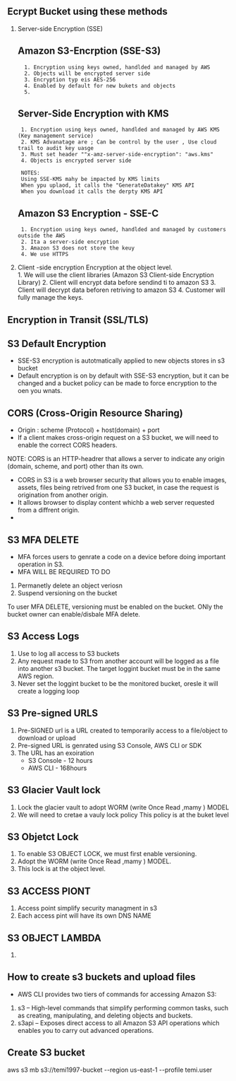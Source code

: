 ## Ecrypt Bucket using these methods
1. Server-side Encryption (SSE)
   ##  Amazon S3-Encrption (SSE-S3) 
         1. Encryption using keys owned, handlded and managed by AWS
         2. Objects will be encrypted server side 
         3. Encryption typ eis AES-256
         4. Enabled by default for new bukets and objects 
         5. 
    ## Server-Side Encryption with KMS 
        1. Encryption using keys owned, handlded and managed by AWS KMS (Key management service)
        2. KMS Advanatage are ; Can be control by the user , Use cloud trail to audit key uasge 
        3. Must set header ""x-amz-server-side-encryption": "aws.kms"
        4. Objects is encrypted server side
   
        NOTES:
        Using SSE-KMS mahy be impacted by KMS limits
        When ypu uplaod, it calls the "GenerateDatakey" KMS API 
        When you download it calls the derpty KMS API 

    ## Amazon S3 Encryption - SSE-C
        1. Encryption using keys owned, handlded and managed by customers outside the AWS 
        2. Ita a server-side encryption 
        3. Amazon S3 does not store the keuy 
        4. We use HTTPS 
   
 2. Client -side encryption
 Encryption at the object level.  
        1. We will use the client libraries (Amazon S3 Client-side Encryption Library)
        2. Client will encrypt data before sendind ti to amazon S3 
        3. Client will decrypt data beforen retriving to amazon S3
        4. Customer will fully manage the keys. 

## Encryption in Transit (SSL/TLS)

## S3 Default Encryption
* SSE-S3 encryption is autotmatically applied to new objects stores in s3 bucket
* Default encryption is on by default with SSE-S3 encryption, but it can be changed and a bucket policy can be made to force encryption to the oen you wnats.



## CORS (Cross-Origin Resource Sharing)
* Origin : scheme (Protocol) + host(domain) + port 
* If a client makes cross-origin request on a S3 bucket, we will need to enable the correct CORS headers. 

NOTE: 
CORS is an HTTP-headrer that allows a server to indicate any origin (domain, scheme, and port) other than its own. 

* CORS in S3 is a web browser security that allows you to enable images, assets, files being retrived from one S3 bucket, in case the request is origination from another origin. 
* It allows browser to display content whichb a web server requested from a diffrent origin. 
* 

## S3 MFA DELETE 
* MFA forces users to genrate a code on a device before doing important operation in S3. 
* MFA WILL BE REQUIRED TO DO 
1. Permanetly delete an object veriosn 
2. Suspend versioning on the bucket 

To user MFA DELETE, versioning must be enabled on the bucket. ONly the bucket owner can enable/disbale MFA delete. 

## S3 Access Logs 
1. Use to log all access to S3 buckets 
2. Any request made to S3 from another account will be logged as a file into another s3 bucket. 
The target loggint bucket must be in the same AWS region. 
3. Never set the loggint bucket to be the monitored bucket, oresle it will create a logging loop 


## S3 Pre-signed URLS
1. Pre-SIGNED url is a URL created to temporarily access to a file/object  to download or upload
2. Pre-signed URL is genrated using S3 Console, AWS CLI or SDK 
3. The URL has an exoiration 
    * S3 Console - 12 hours 
    * AWS CLI - 168hours 

## S3 Glacier Vault lock 
1. Lock the glacier vault to adopt WORM (write Once Read ,mamy ) MODEL 
2. We will need to cretae a vauly lock policy 
This policy is at the buket level

## S3 Objetct Lock 
1. To enable S3 OBJECT LOCK, we must first enable versioning. 
2. Adopt the WORM (write Once Read ,mamy ) MODEL.
3. This lock is at the object level. 

## S3 ACCESS PIONT 
1. Access point simplify security managment in s3 
2. Each access pint will have its own DNS NAME 

## S3 OBJECT LAMBDA 
1. 

## How to create s3 buckets and upload files
* AWS CLI provides two tiers of commands for accessing Amazon S3:
1. s3 – High-level commands that simplify performing common tasks, such as creating, manipulating, and deleting objects and buckets.
2. s3api – Exposes direct access to all Amazon S3 API operations which enables you to carry out advanced operations.

## Create S3 bucket
aws s3 mb s3://temi1997-bucket --region us-east-1 --profile temi.user